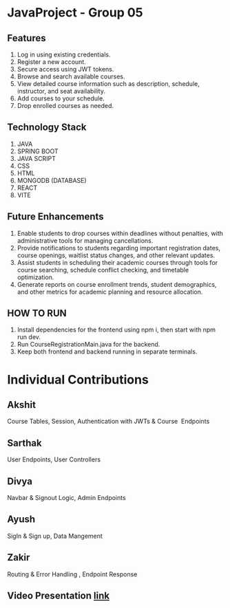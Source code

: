 # JavaProject - Group 05

## Features

1. Log in using existing credentials.
2. Register a new account.
3. Secure access using JWT tokens.
4. Browse and search available courses.
5. View detailed course information such as description, schedule, instructor, and seat availability.
6. Add courses to your schedule.
7. Drop enrolled courses as needed.

## Technology Stack

1. JAVA
2. SPRING BOOT
3. JAVA SCRIPT
4. CSS
5. HTML
6. MONGODB (DATABASE)
7. REACT
8. VITE

## Future Enhancements

1. Enable students to drop courses within deadlines without penalties, with administrative tools for managing cancellations.
2. Provide notifications to students regarding important registration dates, course openings, waitlist status changes, and other relevant updates.
3. Assist students in scheduling their academic courses through tools for course searching, schedule conflict checking, and timetable optimization.
4. Generate reports on course enrollment trends, student demographics, and other metrics for academic planning and resource allocation.

## HOW TO RUN

1. Install dependencies for the frontend using npm i, then start with npm run dev.
2. Run CourseRegistrationMain.java for the backend.
3. Keep both frontend and backend running in separate terminals.

# Individual Contributions

## Akshit

Course Tables, Session, Authentication with JWTs & Course  Endpoints

## Sarthak

User Endpoints, User Controllers

## Divya

Navbar & Signout Logic, Admin Endpoints

## Ayush

SigIn & Sign up, Data Mangement

## Zakir

Routing & Error Handling , Endpoint Response


## Video Presentation [link](https://drive.google.com/file/d/1AfeaZwWEJWxWGNoTrtQcB7CuJmRClXtC/view)
